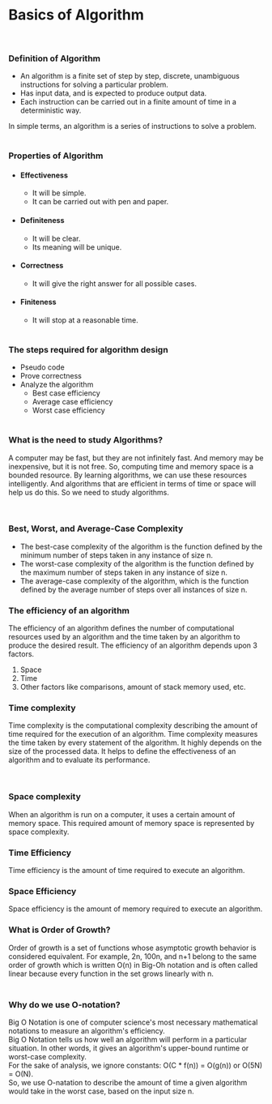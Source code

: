 # Basics of Algorithm<br/>
<br/>

### **Definition of Algorithm**
- An algorithm is a finite set of step by step, discrete, unambiguous instructions for solving a particular problem.
- Has input data, and is expected to produce output data.
- Each instruction can be carried out in a finite amount of time in a deterministic way.<br/>

In simple terms, an algorithm is a series of instructions to solve a problem.<br/><br/>

### **Properties of Algorithm**
- #### **Effectiveness**
    - It will be simple.
    - It can be carried out with pen and paper.
- #### **Definiteness**
    - It will be clear.
    - Its meaning will be unique.
- #### **Correctness**
    - It will give the right answer for all possible cases.
- #### **Finiteness**
    - It will stop at a reasonable time.
<br/><br/>

### **The steps required for algorithm design**
- Pseudo code
- Prove correctness
- Analyze the algorithm
    - Best case efficiency
    - Average case efficiency
    - Worst case efficiency
<br/><br/>

### **What is the need to study Algorithms?**
<p>A computer may be fast, but they are not infinitely fast. And memory may be inexpensive, but it is not free. So, computing time and memory space is a bounded resource. By learning algorithms,  we can use these resources intelligently. And algorithms that are efficient in terms of time or space will help us do this. So we need to study algorithms.</p><br/>


### **Best, Worst, and Average-Case Complexity**

-  The best-case complexity of the algorithm is the function defined by the minimum number of steps taken in any instance of size n.<br/>
-   The worst-case complexity of the algorithm is the function defined by the maximum number of steps taken in any instance of size n.<br/>
-   The average-case complexity of the algorithm, which is the function defined by the average number of steps over all instances of size n.<br/>

### **The efficiency of an algorithm**

The efficiency of an algorithm defines the number of computational resources used by an algorithm and the time taken by an algorithm to produce the desired result.
The efficiency of an algorithm depends upon 3 factors.
1. Space
2. Time 
3. Other factors like comparisons, amount of stack memory used, etc.<br/>

### **Time complexity**

<p>Time complexity is the computational complexity describing the amount of time required for the execution of an algorithm. Time complexity measures the time taken by every statement of the algorithm. It highly depends on the size of the processed data. It helps to define the effectiveness of an algorithm and to evaluate its performance.</p><br/>

### **Space complexity**

<p>When an algorithm is run on a computer, it uses a certain amount of memory space. This required amount of memory space is represented by space complexity.<br/></p>

### **Time Efficiency**
<p>Time efficiency is the amount of time required to execute an algorithm.<br/></p>

### **Space Efficiency**
<p>Space efficiency is the amount of memory required to execute an algorithm.<br/></p>

### **What is Order of Growth?**

<p>Order of growth is a set of functions whose asymptotic growth behavior is considered equivalent. For example, 2n, 100n, and n+1 belong to the same order of growth which is written O(n) in Big-Oh notation and is often called linear because every function in the set grows linearly with n.<br/></p>

### **<br/>Why do we use O-notation?**
<p>Big O Notation is one of computer science's most necessary mathematical notations to measure an algorithm's efficiency.<br/> 
Big O Notation tells us how well an algorithm will perform in a particular situation.
In other words, it gives an algorithm's upper-bound runtime or worst-case complexity.<br/>
For the sake of analysis, we ignore constants: O(C * f(n))  = O(g(n)) or O(5N) = O(N).<br/>
So, we use O-natation to describe the amount of time a given algorithm would take in the worst case, based on the input size n.<br/></p>




